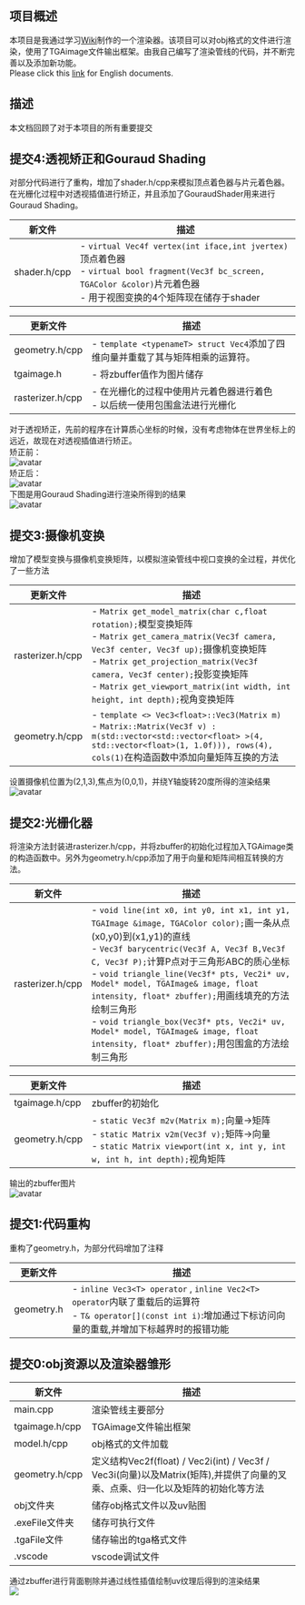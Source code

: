 ## 项目概述

本项目是我通过学习[Wiki](https://github.com/ssloy/tinyrenderer/wiki)制作的一个渲染器。该项目可以对obj格式的文件进行渲染，使用了TGAimage文件输出框架。由我自己编写了渲染管线的代码，并不断完善以及添加新功能。<br />Please click this [link](https://github.com/a446187673/MyTinyRenderer/blob/master/READMENG.md) for English documents.

## 描述

本文档回顾了对于本项目的所有重要提交
## 提交4:透视矫正和Gouraud Shading
对部分代码进行了重构，增加了shader.h/cpp来模拟顶点着色器与片元着色器。在光栅化过程中对透视插值进行矫正，并且添加了GouraudShader用来进行Gouraud Shading。

| 新文件 | 描述 |
| --- | --- |
| shader.h/cpp | - `virtual Vec4f vertex(int iface,int jvertex)`顶点着色器<br />- `virtual bool fragment(Vec3f bc_screen, TGAColor &color)`片元着色器<br />- 用于视图变换的4个矩阵现在储存于shader<br /> |

| 更新文件 | 描述 |
| --- | --- |
| geometry.h/cpp | - `template <typenameT> struct Vec4`添加了四维向量并重载了其与矩阵相乘的运算符。<br /> |
| tgaimage.h | - 将zbuffer值作为图片储存<br /> |
| rasterizer.h/cpp | - 在光栅化的过程中使用片元着色器进行着色<br />- 以后统一使用包围盒法进行光栅化<br /> |

对于透视矫正，先前的程序在计算质心坐标的时候，没有考虑物体在世界坐标上的远近，故现在对透视插值进行矫正。<br />矫正前：<br />![avatar](https://github.com/a446187673/MyTinyRenderer/blob/master/picture/0.png)<br />矫正后：<br />![avatar](https://github.com/a446187673/MyTinyRenderer/blob/master/picture/1.png)<br />下图是用Gouraud Shading进行渲染所得到的结果<br />![avatar](https://github.com/a446187673/MyTinyRenderer/blob/master/picture/Gouraud%20Shading.png)
## 提交3:摄像机变换
增加了模型变换与摄像机变换矩阵，以模拟渲染管线中视口变换的全过程，并优化了一些方法

| 更新文件 | 描述 |
| --- | --- |
| rasterizer.h/cpp | - `Matrix get_model_matrix(char c,float rotation);`模型变换矩阵<br />- `Matrix get_camera_matrix(Vec3f camera, Vec3f center, Vec3f up);`摄像机变换矩阵<br />- `Matrix get_projection_matrix(Vec3f camera, Vec3f center);`投影变换矩阵<br />- `Matrix get_viewport_matrix(int width, int height, int depth);`视角变换矩阵<br /> |
| geometry.h/cpp | - `template <> Vec3<float>::Vec3(Matrix m)`<br />- `Matrix::Matrix(Vec3f v) : m(std::vector<std::vector<float> >(4, std::vector<float>(1, 1.0f))), rows(4), cols(1)`在构造函数中添加向量矩阵互换的方法<br /> |

设置摄像机位置为(2,1,3),焦点为(0,0,1)，并绕Y轴旋转20度所得的渲染结果<br />![avatar](https://raw.githubusercontent.com/a446187673/MyTinyRenderer/master/picture/Y20.png)

## 提交2:光栅化器

将渲染方法封装进rasterizer.h/cpp，并将zbuffer的初始化过程加入TGAimage类的构造函数中。另外为geometry.h/cpp添加了用于向量和矩阵间相互转换的方法。

| 新文件 | 描述 |
| --- | --- |
| rasterizer.h/cpp | - `void line(int x0, int y0, int x1, int y1, TGAImage &image, TGAColor color);`画一条从点(x0,y0)到(x1,y1)的直线<br />- `Vec3f barycentric(Vec3f A, Vec3f B,Vec3f C, Vec3f P);`计算P点对于三角形ABC的质心坐标<br />- `void triangle_line(Vec3f* pts, Vec2i* uv, Model* model, TGAImage& image, float intensity, float* zbuffer);`用画线填充的方法绘制三角形<br />- `void triangle_box(Vec3f* pts, Vec2i* uv, Model* model, TGAImage& image, float intensity, float* zbuffer);`用包围盒的方法绘制三角形<br /> |

| 更新文件 | 描述 |
| --- | --- |
| tgaimage.h/cpp | zbuffer的初始化 |
| geometry.h/cpp | - `static Vec3f m2v(Matrix m);`向量->矩阵<br />- `static Matrix v2m(Vec3f v);`矩阵->向量<br />- `static Matrix viewport(int x, int y, int w, int h, int depth);`视角矩阵<br /> |

输出的zbuffer图片<br />![avatar](https://github.com/a446187673/MyTinyRenderer/blob/master/picture/zbuffer.png)
## 提交1:代码重构

重构了geometry.h，为部分代码增加了注释

| 更新文件       | 描述                                                                                                                                             |
| ---------- | ---------------------------------------------------------------------------------------------------------------------------------------------- |
| geometry.h |  - `inline Vec3<T> operator` , `inline Vec2<T> operator`内联了重载后的运算符<br />- `T& operator[](const int i)`:增加通过下标访问向量的重载,并增加下标越界时的报错功能<br /> |
## 提交0:obj资源以及渲染器雏形
| 新文件 | 描述 |
| --- | --- |
| main.cpp | 渲染管线主要部分 |
| tgaimage.h/cpp | TGAimage文件输出框架 |
| model.h/cpp | obj格式的文件加载 |
| geometry.h/cpp | 定义结构Vec2f(float) / Vec2i(int) / Vec3f / Vec3i(向量)以及Matrix(矩阵),并提供了向量的叉乘、点乘、归一化以及矩阵的初始化等方法 |
| obj文件夹 | 储存obj格式文件以及uv贴图 |
| .exeFile文件夹 | 储存可执行文件 |
| .tgaFile文件 | 储存输出的tga格式文件 |
| .vscode | vscode调试文件 |

通过zbuffer进行背面剔除并通过线性插值绘制uv纹理后得到的渲染结果<br />![](https://github.com/a446187673/MyTinyRenderer/blob/master/picture/output.png?raw=true#crop=0&crop=0&crop=1&crop=1&id=ci1mb&originHeight=792&originWidth=798&originalType=binary&ratio=1&rotation=0&showTitle=false&status=done&style=none&title=)
